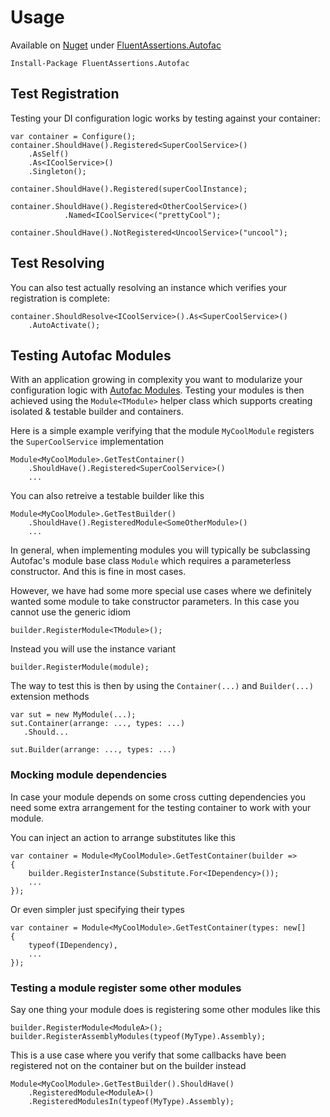 # Usage
 
 Available on [Nuget](https://www.nuget.org) under [FluentAssertions.Autofac](https://www.nuget.org/packages/FluentAssertions.Autofac/)

    Install-Package FluentAssertions.Autofac

## Test Registration

Testing your DI configuration logic works by testing against your container:

	var container = Configure();
	container.ShouldHave().Registered<SuperCoolService>()
        .AsSelf()
        .As<ICoolService>()
        .Singleton();

    container.ShouldHave().Registered(superCoolInstance);

    container.ShouldHave().Registered<OtherCoolService>()
                .Named<ICoolService<("prettyCool");

    container.ShouldHave().NotRegistered<UncoolService>("uncool");

## Test Resolving
	
You can also test actually resolving an instance which verifies your registration is complete:

    container.ShouldResolve<ICoolService>().As<SuperCoolService>()
        .AutoActivate();

## Testing Autofac Modules

With an application growing in complexity you want to modularize your configuration logic with [Autofac Modules](http://autofac.readthedocs.org/en/latest/configuration/modules.html). Testing your modules is then achieved using the `Module<TModule>` helper class which supports creating isolated & testable builder and containers.

Here is a simple example verifying that the module `MyCoolModule` registers the `SuperCoolService` implementation

    Module<MyCoolModule>.GetTestContainer()
	    .ShouldHave().Registered<SuperCoolService>()
		...

You can also retreive a testable builder like this

    Module<MyCoolModule>.GetTestBuilder()
	    .ShouldHave().RegisteredModule<SomeOtherModule>()
		...

In general, when implementing modules you will typically be subclassing Autofac's module base class `Module` which requires a parameterless constructor. And this is fine in most cases. 

However, we have had some more special use cases where we definitely 
wanted some module to take constructor parameters. In this case you cannot use the generic idiom

    builder.RegisterModule<TModule>();

Instead you will use the instance variant

    builder.RegisterModule(module); 

The way to test this is then by using the `Container(...)` and `Builder(...)` extension methods

    var sut = new MyModule(...);
    sut.Container(arrange: ..., types: ...)
       .Should...

    sut.Builder(arrange: ..., types: ...)

### Mocking module dependencies

In case your module depends on some cross cutting dependencies you need some extra arrangement for the testing container to work with your module. 

You can inject an action to arrange substitutes like this

    var container = Module<MyCoolModule>.GetTestContainer(builder =>
    {
        builder.RegisterInstance(Substitute.For<IDependency>());
        ...
    });

Or even simpler just specifying their types

    var container = Module<MyCoolModule>.GetTestContainer(types: new[]
    {
        typeof(IDependency),
        ...
    });


### Testing a module register some other modules 

Say one thing your module does is registering some other modules like this

    builder.RegisterModule<ModuleA>();
    builder.RegisterAssemblyModules(typeof(MyType).Assembly);

This is a use case where you verify that some callbacks have been registered not on the container but on the builder instead

    Module<MyCoolModule>.GetTestBuilder().ShouldHave()
        .RegisteredModule<ModuleA>()
        .RegisteredModulesIn(typeof(MyType).Assembly);
